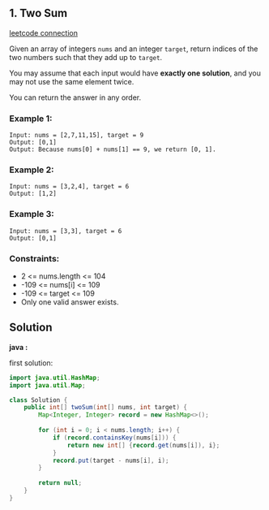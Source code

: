 ## 1. Two Sum

[leetcode connection](https://leetcode.com/problems/two-sum/)

Given an array of integers `nums` and an integer `target`, return indices of the two numbers such that they add up to `target`.

You may assume that each input would have **exactly one solution**, and you may not use the same element twice.

You can return the answer in any order.

### Example 1:
```
Input: nums = [2,7,11,15], target = 9
Output: [0,1]
Output: Because nums[0] + nums[1] == 9, we return [0, 1].
```

### Example 2:
```
Input: nums = [3,2,4], target = 6
Output: [1,2]
```

### Example 3:
```
Input: nums = [3,3], target = 6
Output: [0,1]
```
 
### Constraints:

* 2 <= nums.length <= 104
* -109 <= nums[i] <= 109
* -109 <= target <= 109
* Only one valid answer exists.

## Solution

**java :**

first solution:
```java
import java.util.HashMap;
import java.util.Map;

class Solution {
    public int[] twoSum(int[] nums, int target) {
        Map<Integer, Integer> record = new HashMap<>();
        
        for (int i = 0; i < nums.length; i++) {
            if (record.containsKey(nums[i])) {
                return new int[] {record.get(nums[i]), i};
            }
            record.put(target - nums[i], i);
        }
        
        return null;
    }
}
```